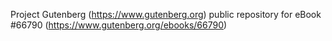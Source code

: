 Project Gutenberg (https://www.gutenberg.org) public repository for
eBook #66790 (https://www.gutenberg.org/ebooks/66790)
